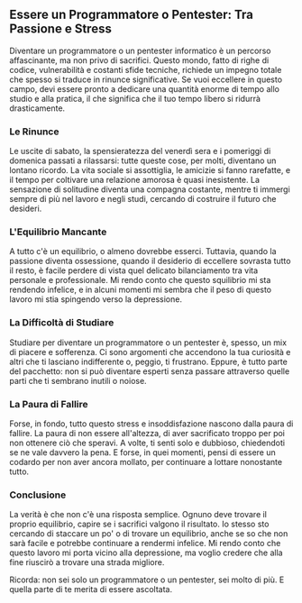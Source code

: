 
## Essere un Programmatore o Pentester: Tra Passione e Stress

Diventare un programmatore o un pentester informatico è un percorso affascinante, ma non privo di sacrifici. Questo mondo, fatto di righe di codice, vulnerabilità e costanti sfide tecniche, richiede un impegno totale che spesso si traduce in rinunce significative. Se vuoi eccellere in questo campo, devi essere pronto a dedicare una quantità enorme di tempo allo studio e alla pratica, il che significa che il tuo tempo libero si ridurrà drasticamente.

### Le Rinunce

Le uscite di sabato, la spensieratezza del venerdì sera e i pomeriggi di domenica passati a rilassarsi: tutte queste cose, per molti, diventano un lontano ricordo. La vita sociale si assottiglia, le amicizie si fanno rarefatte, e il tempo per coltivare una relazione amorosa è quasi inesistente. La sensazione di solitudine diventa una compagna costante, mentre ti immergi sempre di più nel lavoro e negli studi, cercando di costruire il futuro che desideri.

### L'Equilibrio Mancante

A tutto c'è un equilibrio, o almeno dovrebbe esserci. Tuttavia, quando la passione diventa ossessione, quando il desiderio di eccellere sovrasta tutto il resto, è facile perdere di vista quel delicato bilanciamento tra vita personale e professionale. Mi rendo conto che questo squilibrio mi sta rendendo infelice, e in alcuni momenti mi sembra che il peso di questo lavoro mi stia spingendo verso la depressione.

### La Difficoltà di Studiare

Studiare per diventare un programmatore o un pentester è, spesso, un mix di piacere e sofferenza. Ci sono argomenti che accendono la tua curiosità e altri che ti lasciano indifferente o, peggio, ti frustrano. Eppure, è tutto parte del pacchetto: non si può diventare esperti senza passare attraverso quelle parti che ti sembrano inutili o noiose.

### La Paura di Fallire

Forse, in fondo, tutto questo stress e insoddisfazione nascono dalla paura di fallire. La paura di non essere all'altezza, di aver sacrificato troppo per poi non ottenere ciò che speravi. A volte, ti senti solo e dubbioso, chiedendoti se ne vale davvero la pena. E forse, in quei momenti, pensi di essere un codardo per non aver ancora mollato, per continuare a lottare nonostante tutto.

### Conclusione

La verità è che non c'è una risposta semplice. Ognuno deve trovare il proprio equilibrio, capire se i sacrifici valgono il risultato. Io stesso sto cercando di staccare un po' o di trovare un equilibrio, anche se so che non sarà facile e potrebbe continuare a rendermi infelice. Mi rendo conto che questo lavoro mi porta vicino alla depressione, ma voglio credere che alla fine riuscirò a trovare una strada migliore.

Ricorda: non sei solo un programmatore o un pentester, sei molto di più. E quella parte di te merita di essere ascoltata.

